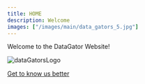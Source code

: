 ```yaml
---
title: HOME
description: Welcome
images: ["/images/main/data_gators_5.jpg"]
---
```


Welcome to the DataGator Website!


![dataGatorsLogo](images/logos/dg_logo_1532x313.png)


[Get to know us better](/about "Get to know us better")